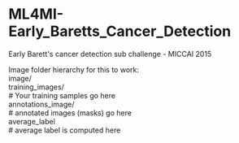 # ML4MI-Early_Baretts_Cancer_Detection
Early Barett's cancer detection sub challenge - MICCAI 2015


Image folder hierarchy for this to work: <br />
image/<br />
      training_images/ <br />
            # Your training samples go here <br />
      annotations_image/ <br />
            # annotated images (masks) go here <br />
      average_label <br />
            # average label is computed here <br />
